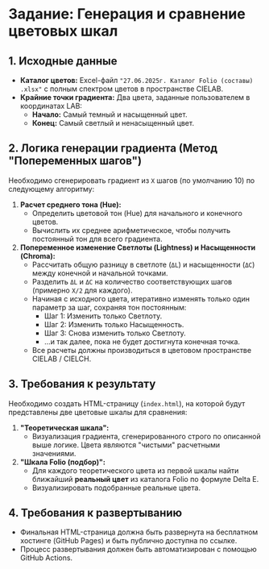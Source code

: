 # Задание: Генерация и сравнение цветовых шкал

## 1. Исходные данные
- **Каталог цветов:** Excel-файл `"27.06.2025г. Каталог Folio (составы) .xlsx"` с полным спектром цветов в пространстве CIELAB.
- **Крайние точки градиента:** Два цвета, заданные пользователем в координатах LAB:
    - **Начало:** Самый темный и насыщенный цвет.
    - **Конец:** Самый светлый и ненасыщенный цвет.

## 2. Логика генерации градиента (Метод "Попеременных шагов")

Необходимо сгенерировать градиент из `X` шагов (по умолчанию 10) по следующему алгоритму:

1.  **Расчет среднего тона (Hue):**
    - Определить цветовой тон (Hue) для начального и конечного цветов.
    - Вычислить их среднее арифметическое, чтобы получить постоянный тон для всего градиента.
2.  **Попеременное изменение Светлоты (Lightness) и Насыщенности (Chroma):**
    - Рассчитать общую разницу в светлоте (`ΔL`) и насыщенности (`ΔC`) между конечной и начальной точками.
    - Разделить `ΔL` и `ΔC` на количество соответствующих шагов (примерно `X/2` для каждого).
    - Начиная с исходного цвета, итеративно изменять только один параметр за шаг, сохраняя тон постоянным:
        - Шаг 1: Изменить только Светлоту.
        - Шаг 2: Изменить только Насыщенность.
        - Шаг 3: Снова изменить только Светлоту.
        - ...и так далее, пока не будет достигнута конечная точка.
    - Все расчеты должны производиться в цветовом пространстве CIELAB / CIELCH.

## 3. Требования к результату

Необходимо создать HTML-страницу (`index.html`), на которой будут представлены две цветовые шкалы для сравнения:

1.  **"Теоретическая шкала":**
    - Визуализация градиента, сгенерированного строго по описанной выше логике. Цвета являются "чистыми" расчетными значениями.
2.  **"Шкала Folio (подбор)":**
    - Для каждого теоретического цвета из первой шкалы найти ближайший **реальный цвет** из каталога Folio по формуле Delta E.
    - Визуализировать подобранные реальные цвета.

## 4. Требования к развертыванию
- Финальная HTML-страница должна быть развернута на бесплатном хостинге (GitHub Pages) и быть публично доступна по ссылке.
- Процесс развертывания должен быть автоматизирован с помощью GitHub Actions. 